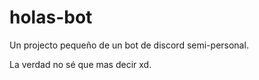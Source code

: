 # holas-bot
Un projecto pequeño de un bot de discord semi-personal.

La verdad no sé que mas decir xd.